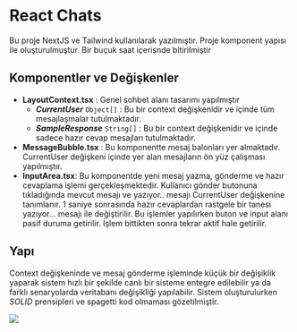 # React Chats
Bu proje NextJS ve Tailwind kullanılarak yazılmıştır. Proje komponent yapısı ile oluşturulmuştur. Bir buçuk saat içerisnde bitirilmiştir

## Komponentler ve Değişkenler

- **LayoutContext.tsx** : Genel sohbet alanı tasarımı yapılmıştır
    - ***CurrentUser*** `Object[]` : Bu bir context değişkenidir ve içinde tüm mesajlaşmalar tutulmaktadır. 
    - ***SampleResponse*** `String[]` : Bu bir context değişkenidir ve içinde sadece hazır cevap mesajları tutulmaktadır.
- **MessageBubble.tsx** : Bu komponentte mesaj balonları yer almaktadır. CurrentUser değişkeni içinde yer alan mesajların ön yüz çalışması yapılmıştır.
- **InputArea.tsx**: Bu komponentde yeni mesaj yazma, gönderme ve hazır cevaplama işlemi gerçekleşmektedir. Kullanıcı gönder butonuna tıkladığında mevcut mesajı ve yazıyor.. mesajı CurrentUser değişkenine tanımlanır. 1 saniye sonrasında hazır cevaplardan rastgele bir tanesi yazıyor... mesajı ile değiştirilir. Bu işlemler yapılırken buton ve input alanı pasif duruma getirilir. İşlem bittikten sonra tekrar aktif hale getirilir. 

## Yapı
Context değişkeninde ve mesaj gönderme işleminde küçük bir değişiklik yaparak sistem hızlı bir şekilde canlı bir sisteme entegre edilebilir ya da farklı senaryolarda veritabanı değişikliği yapılabilir. Sistem oluşturulurken *SOLID* prensipleri ve spagetti kod olmaması gözetilmiştir.


![](https://github.com/selimsezr/chatbotChallenge/blob/main/example.gif)
